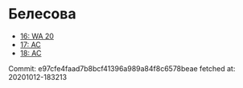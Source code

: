 # Белесова
- [16: WA 20](16.md)
- [17: AC](17.md)
- [18: AC](18.md)

Commit: e97cfe4faad7b8bcf41396a989a84f8c6578beae
 fetched at: 20201012-183213
